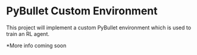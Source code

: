 # PyBullet Custom Environment

This project will implement a custom PyBullet environment which is used to train an RL agent.

*More info coming soon
